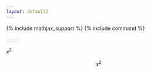 ```yaml
---
layout: default2
---
```


{% include mathjax_support %}
{% include command %}


[<span style="color:gray; opacity:0.2">[edit]</span>](https://github.com/AppliedMechanicsLab/appliedmechanicslab/edit/master/Masiur.md)



$x^2$

$$
\begin{equation}
x^2
\end{equation}
$$